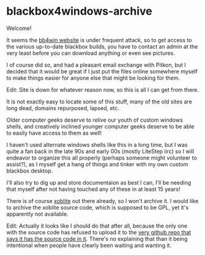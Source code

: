 # blackbox4windows-archive
Welcome!

It seems the [bb4win website](http://blackbox4windows.com) is under frequent attack, so to get access to the various up-to-date blackbox builds, you have to contact an admin at the very least before you can download anything or even see pictures.

I of course did so, and had a pleasant email exchange with Pitkon, but I decided that it would be great if I just put the files online somewhere myself to make things easier for anyone else that might be looking for them. 

Edit: Site is down for whatever reason now, so this is all I can get from there. 

It is not exactly easy to locate some of this stuff, many of the old sites are long dead, domains repurposed, lapsed, etc. 

Older computer geeks deserve to relive our youth of custom windows shells, and creatively inclined younger computer geeks deserve to be able to easily have access to them as well!

I haven't used alternate windows shells like this in a long time, but I was quite a fan back in the late 90s and early 00s (mostly LiteStep iirc) so I will endeavor to organize this all properly (perhaps someone might volunteer to assist?), as I myself get a hang of things and tinker with my own custom blackbox desktop.

I'll also try to dig up and store documentaion as best I can, I'll be needing that myself after not having touched any of these in at least 15 years!

There is of course [xoblite](https://xoblite.net) out there already, so I won't archive it. I would like to archive the xoblite source code, which is supposed to be GPL, yet it's apparently not available.

Edit: Actually it looks like I should do that after all, because the only one with the source code has refused to upload it to the [very github repo that says it has the source code in it](https://github.com/xoblite/xoblite-shell). There's no explaining that than it being intentional when people have clearly been waiting and wanting it. 


